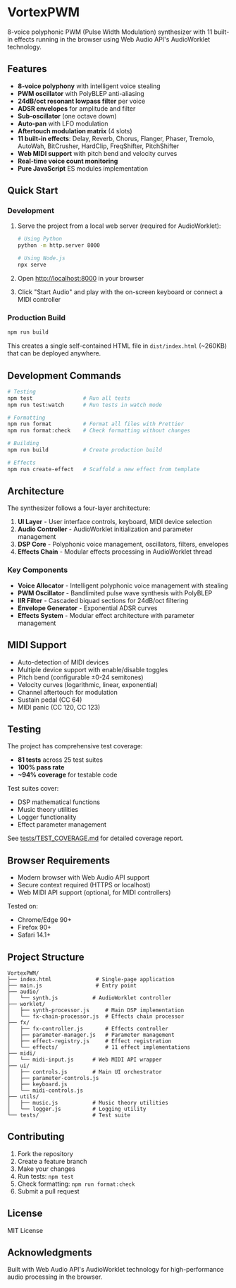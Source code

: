 # VortexPWM

8-voice polyphonic PWM (Pulse Width Modulation) synthesizer with 11 built-in effects running in the browser using Web Audio API's AudioWorklet technology.

## Features

- **8-voice polyphony** with intelligent voice stealing
- **PWM oscillator** with PolyBLEP anti-aliasing
- **24dB/oct resonant lowpass filter** per voice
- **ADSR envelopes** for amplitude and filter
- **Sub-oscillator** (one octave down)
- **Auto-pan** with LFO modulation
- **Aftertouch modulation matrix** (4 slots)
- **11 built-in effects**: Delay, Reverb, Chorus, Flanger, Phaser, Tremolo, AutoWah, BitCrusher, HardClip, FreqShifter, PitchShifter
- **Web MIDI support** with pitch bend and velocity curves
- **Real-time voice count monitoring**
- **Pure JavaScript** ES modules implementation

## Quick Start

### Development

1. Serve the project from a local web server (required for AudioWorklet):
   ```bash
   # Using Python
   python -m http.server 8000

   # Using Node.js
   npx serve
   ```

2. Open [http://localhost:8000](http://localhost:8000) in your browser

3. Click "Start Audio" and play with the on-screen keyboard or connect a MIDI controller

### Production Build

```bash
npm run build
```

This creates a single self-contained HTML file in `dist/index.html` (~260KB) that can be deployed anywhere.

## Development Commands

```bash
# Testing
npm test                # Run all tests
npm run test:watch      # Run tests in watch mode

# Formatting
npm run format          # Format all files with Prettier
npm run format:check    # Check formatting without changes

# Building
npm run build           # Create production build

# Effects
npm run create-effect   # Scaffold a new effect from template
```

## Architecture

The synthesizer follows a four-layer architecture:

1. **UI Layer** - User interface controls, keyboard, MIDI device selection
2. **Audio Controller** - AudioWorklet initialization and parameter management
3. **DSP Core** - Polyphonic voice management, oscillators, filters, envelopes
4. **Effects Chain** - Modular effects processing in AudioWorklet thread

### Key Components

- **Voice Allocator** - Intelligent polyphonic voice management with stealing
- **PWM Oscillator** - Bandlimited pulse wave synthesis with PolyBLEP
- **IIR Filter** - Cascaded biquad sections for 24dB/oct filtering
- **Envelope Generator** - Exponential ADSR curves
- **Effects System** - Modular effect architecture with parameter management

## MIDI Support

- Auto-detection of MIDI devices
- Multiple device support with enable/disable toggles
- Pitch bend (configurable ±0-24 semitones)
- Velocity curves (logarithmic, linear, exponential)
- Channel aftertouch for modulation
- Sustain pedal (CC 64)
- MIDI panic (CC 120, CC 123)

## Testing

The project has comprehensive test coverage:

- **81 tests** across 25 test suites
- **100% pass rate**
- **~94% coverage** for testable code

Test suites cover:
- DSP mathematical functions
- Music theory utilities
- Logger functionality
- Effect parameter management

See [tests/TEST_COVERAGE.md](tests/TEST_COVERAGE.md) for detailed coverage report.

## Browser Requirements

- Modern browser with Web Audio API support
- Secure context required (HTTPS or localhost)
- Web MIDI API support (optional, for MIDI controllers)

Tested on:
- Chrome/Edge 90+
- Firefox 90+
- Safari 14.1+

## Project Structure

```
VortexPWM/
├── index.html              # Single-page application
├── main.js                 # Entry point
├── audio/
│   └── synth.js           # AudioWorklet controller
├── worklet/
│   ├── synth-processor.js     # Main DSP implementation
│   └── fx-chain-processor.js  # Effects chain processor
├── fx/
│   ├── fx-controller.js       # Effects controller
│   ├── parameter-manager.js   # Parameter management
│   ├── effect-registry.js     # Effect registration
│   └── effects/               # 11 effect implementations
├── midi/
│   └── midi-input.js      # Web MIDI API wrapper
├── ui/
│   ├── controls.js        # Main UI orchestrator
│   ├── parameter-controls.js
│   ├── keyboard.js
│   └── midi-controls.js
├── utils/
│   ├── music.js           # Music theory utilities
│   └── logger.js          # Logging utility
└── tests/                 # Test suite
```

## Contributing

1. Fork the repository
2. Create a feature branch
3. Make your changes
4. Run tests: `npm test`
5. Check formatting: `npm run format:check`
6. Submit a pull request

## License

MIT License

## Acknowledgments

Built with Web Audio API's AudioWorklet technology for high-performance audio processing in the browser.
